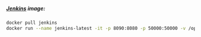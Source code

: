 ##### [Jenkins](https://hub.docker.com/_/jenkins/) image:

```bash
docker pull jenkins
docker run --name jenkins-latest -it -p 8090:8080 -p 50000:50000 -v /opt/docker/jenkins:/var/jenkins_home -d jenkins:latest
```
